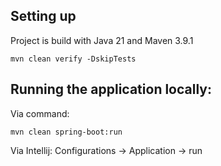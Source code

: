 ## Setting up

Project is build with Java 21 and Maven 3.9.1

```shell
mvn clean verify -DskipTests
```

## Running the application locally:

Via command:

```shell
mvn clean spring-boot:run
```

Via Intellij:
Configurations -> Application -> run